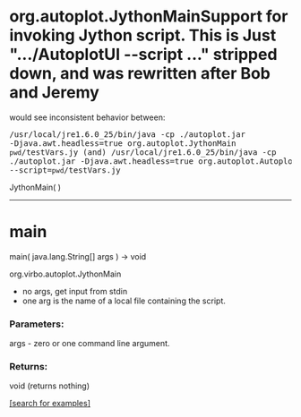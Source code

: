 # org.autoplot.JythonMainSupport for invoking Jython script.  This is Just ".../AutoplotUI --script ..." stripped down, and was rewritten after Bob and Jeremy
 would see inconsistent behavior between:<pre>
  /usr/local/jre1.6.0_25/bin/java -cp ./autoplot.jar -Djava.awt.headless=true org.autoplot.JythonMain `pwd`/testVars.jy   (and)
  /usr/local/jre1.6.0_25/bin/java -cp ./autoplot.jar -Djava.awt.headless=true org.autoplot.AutoplotUI --script=`pwd`/testVars.jy
 </pre>
JythonMain( )


***
<a name="main"></a>
# main
main( java.lang.String[] args ) &rarr; void

org.virbo.autoplot.JythonMain 
 <ul>
 <li>no args, get input from stdin
 <li>one arg is the name of a local file containing the script.
 </ul>

### Parameters:
args - zero or one command line argument.

### Returns:
void (returns nothing)


<a href="https://github.com/autoplot/dev/search?q=main&unscoped_q=main">[search for examples]</a>

